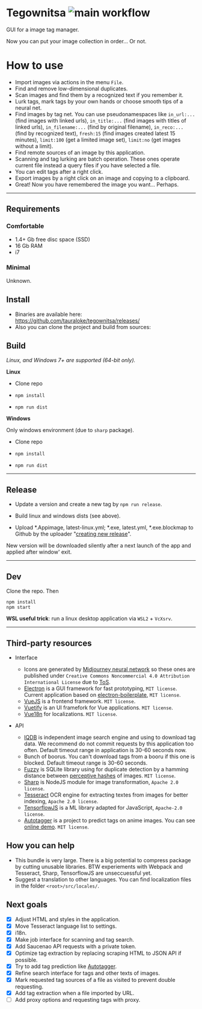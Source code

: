 # Tegownitsa ![main workflow](https://github.com/tauraloke/tegownitsa/actions/workflows/main.yml/badge.svg?branch=main&event=push)

GUI for a image tag manager.

Now you can put your image collection in order... Or not.

# How to use

- Import images via actions in the menu `File`.
- Find and remove low-dimensional duplicates.
- Scan images and find them by a recognized text if you remember it.
- Lurk tags, mark tags by your own hands or choose smooth tips of a neural net.
- Find images by tag net. You can use pseudonamespaces like `in_url:...` (find images with linked urls), `in_title:...` (find images with titles of linked urls), `in_filename:...` (find by original filename), `in_reco:...` (find by recognized text), `fresh:15` (find images created latest 15 minutes), `limit:100` (get  a limited image set), `limit:no` (get images without a limit).
- Find remote sources of an image by this application.
- Scanning and tag lurking are batch operation. These ones operate current file instead a query files if you have selected a file.
- You can edit tags after a right click.
- Export images by a right click on an image and copying to a clipboard.
- Great! Now you have remembered the image you want... Perhaps.

---

## Requirements

### Comfortable

- 1.4+ Gb free disc space (SSD)
- 16 Gb RAM
- i7

### Minimal

Unknown.

## Install

- Binaries are available here: https://github.com/tauraloke/tegownitsa/releases/
- Also you can clone the project and build from sources:

## Build

_Linux, and Windows 7+ are supported (64-bit only)._

**Linux**

- Clone repo

- `npm install`

- `npm run dist`


**Windows**

Only windows environment (due to `sharp` package).

- Clone repo

- `npm install`

- `npm run dist`

---

## Release

- Update a version and create a new tag by `npm run release`.

- Build linux and windows dists (see above).

- Upload *.Appimage, latest-linux.yml; *.exe, latest.yml, *.exe.blockmap to Github by the uploader "[creating new release](https://github.com/tauraloke/tegownitsa/releases/new)".

New version will be downloaded silently after a next launch of the app and applied after window' exit.


---

## Dev

Clone the repo. Then

```
npm install
npm start
```

**WSL useful trick**: run a linux desktop application via `WSL2` + `VcXsrv`.

---

## Third-party resources

- Interface
  - Icons are generated by
  [Midjourney neural network](https://www.midjourney.com/) so these ones are
  published under
  `Creative Commons Noncommercial 4.0 Attribution International License` due to
  [ToS](https://midjourney.gitbook.io/docs/billing#commercial-terms).
  - [Electron](https://electronjs.org/) is a GUI framework for fast prototyping,
  `MIT license`. Current application based on
  [electron-boilerplate](https://github.com/sindresorhus/electron-boilerplate/),
  `MIT license`.
  - [VueJS](https://vuejs.org/) is a frontend framework. `MIT license`.
  - [Vuetify](https://vuetifyjs.com/) is an UI framefork for Vue applications. `MIT license`.
  - [Vue18n](https://kazupon.github.io/vue-i18n/) for localizations. `MIT license`.

- API
  - [IQDB](https://iqdb.org/) is independent image search engine and using to
  download tag data. We recommend do not commit requests by this application too
  often. Default timeout range in application is 30-60 seconds now.
  - Bunch of boorus. You can't download tags from a booru if this one is blocked.
  Default timeout range is 30-60 seconds.
  - [Fuzzy](https://github.com/nalgeon/sqlean/blob/main/docs/fuzzy.md) is SQLite
  library using for duplicate detection by a hamming distance between
  [perceptive hashes](https://www.phash.org/) of images. `MIT license`.
  - [Sharp](https://github.com/lovell/sharp) is NodeJS module for image
  transformation, `Apache 2.0 license`.
  - [Tesseract](https://github.com/tesseract-ocr/tesseract) OCR engine for
  extracting textes from images for better indexing, `Apache 2.0 license`.
  - [TensorflowJS](https://www.tensorflow.org/js/) is a ML library adapted for JavaScript, `Apache-2.0 license`.
  - [Autotagger](https://github.com/danbooru/autotagger) is a project to predict tags on anime images. You can see [online demo](https://autotagger.donmai.us/). `MIT license`.


## How you can help

- This bundle is very large. There is a big potential to compress package by cutting unusable libraries. BTW experiements with Webpack and Tesseract, Sharp, TensorflowJS are unseccuessful yet.
- Suggest a translation to other languages. You can find localization files in the folder `<root>/src/locales/`.

## Next goals

- [x] Adjust HTML and styles in the application.
- [x] Move Tesseract language list to settings.
- [x] i18n.
- [x] Make job interface for scanning and tag search.
- [x] Add Saucenao API requests with a private token.
- [x] Optimize tag extraction by replacing scraping HTML to JSON API if possible.
- [x] Try to add tag prediction like [Autotagger](https://github.com/danbooru/autotagger).
- [x] Refine search interface for tags and other texts of images.
- [x] Mark requested tag sources of a file as visited to prevent double requesting.
- [x] Add tag extraction when a file imported by URL.
- [ ] Add proxy options and requesting tags with proxy.
